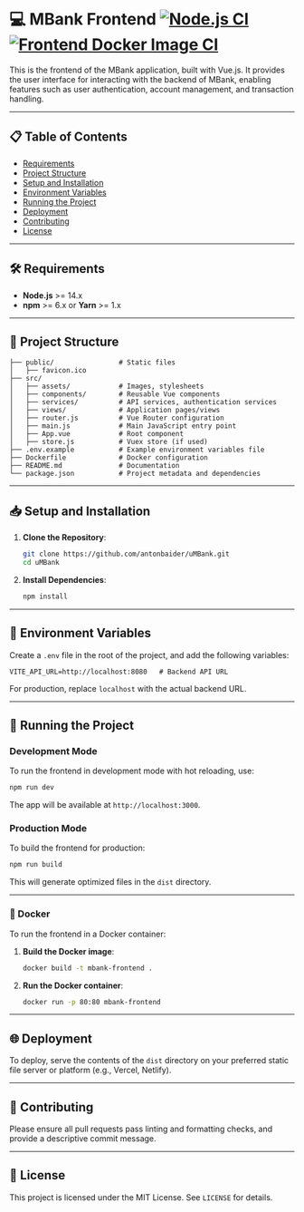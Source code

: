 
# 💻 MBank Frontend [![Node.js CI](https://github.com/antonbaider/uMBank/actions/workflows/node.js.yml/badge.svg?branch=main)](https://github.com/antonbaider/uMBank/actions/workflows/node.js.yml)[![Frontend Docker Image CI](https://github.com/antonbaider/uMBank/actions/workflows/docker-image.yml/badge.svg?branch=main)](https://github.com/antonbaider/uMBank/actions/workflows/docker-image.yml)

This is the frontend of the MBank application, built with Vue.js. It provides the user interface for interacting with the backend of MBank, enabling features such as user authentication, account management, and transaction handling.

---

## 📋 Table of Contents

- [Requirements](#requirements)
- [Project Structure](#project-structure)
- [Setup and Installation](#setup-and-installation)
- [Environment Variables](#environment-variables)
- [Running the Project](#running-the-project)
- [Deployment](#deployment)
- [Contributing](#contributing)
- [License](#license)

---

## 🛠 Requirements

- **Node.js** >= 14.x
- **npm** >= 6.x or **Yarn** >= 1.x

---

## 📂 Project Structure

```
├── public/                # Static files
│   ├── favicon.ico
├── src/
│   ├── assets/            # Images, stylesheets
│   ├── components/        # Reusable Vue components
│   ├── services/          # API services, authentication services
│   ├── views/             # Application pages/views
│   ├── router.js          # Vue Router configuration
│   ├── main.js            # Main JavaScript entry point
│   ├── App.vue            # Root component
│   ├── store.js           # Vuex store (if used)
├── .env.example           # Example environment variables file
├── Dockerfile             # Docker configuration
├── README.md              # Documentation
└── package.json           # Project metadata and dependencies
```

---

## 📥 Setup and Installation

1. **Clone the Repository**:
   ```bash
   git clone https://github.com/antonbaider/uMBank.git
   cd uMBank
   ```

2. **Install Dependencies**:
   ```bash
   npm install
   ```

---

## 🔧 Environment Variables

Create a `.env` file in the root of the project, and add the following variables:

```plaintext
VITE_API_URL=http://localhost:8080   # Backend API URL
```

For production, replace `localhost` with the actual backend URL.

---

## 🚀 Running the Project

### Development Mode

To run the frontend in development mode with hot reloading, use:

```bash
npm run dev
```

The app will be available at `http://localhost:3000`.

### Production Mode

To build the frontend for production:

```bash
npm run build
```

This will generate optimized files in the `dist` directory.

---

### 🐳 Docker

To run the frontend in a Docker container:

1. **Build the Docker image**:
   ```bash
   docker build -t mbank-frontend .
   ```

2. **Run the Docker container**:
   ```bash
   docker run -p 80:80 mbank-frontend
   ```

---

## 🌐 Deployment

To deploy, serve the contents of the `dist` directory on your preferred static file server or platform (e.g., Vercel, Netlify).

---

## 🤝 Contributing

Please ensure all pull requests pass linting and formatting checks, and provide a descriptive commit message.

---

## 📜 License

This project is licensed under the MIT License. See `LICENSE` for details.
